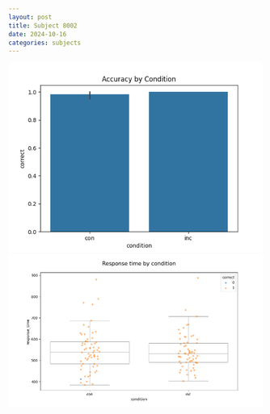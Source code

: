 ```yaml
---
layout: post
title: Subject 8002
date: 2024-10-16
categories: subjects
---
```


![](data/8002/run-15/8002_NF_acc.png)
![](data/8002/run-15/8002_NF_rt.png)

